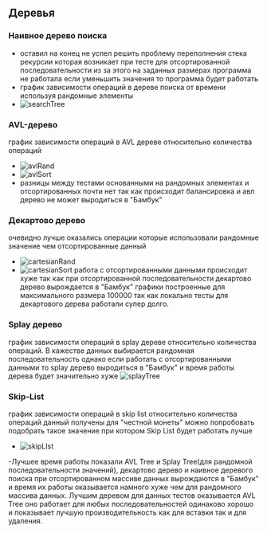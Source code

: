 ## Деревья

### Наивное дерево поиска
- оставил на конец не успел решить проблему переполнения стека рекурсии которая возникает при тесте для отсортированной последовательности
из за этого на заданных размерах программа не работала если уменьшить значения то программа будет работать
- график зависимости операций в дереве поиска от времени используя рандомные элементы
- ![searchTree](https://github.com/avarxx/Lab2024/assets/142540980/d20cfa3d-4fb6-421a-ba26-730932b52ba6)

### AVL-дерево
график зависимости операций в AVL дереве относительно количества операций 
- ![avlRand](https://github.com/avarxx/Lab2024/assets/142540980/996179e7-1a8b-4073-9ee3-26a4f7258f13)
- ![avlSort](https://github.com/avarxx/Lab2024/assets/142540980/e11f9a5b-e552-4be9-a604-c25112c0d654)
- разницы между тестами основанными на рандомных элементах и отсортированных почти нет так как происходит балансировка и авл дерево не может выродиться в "Бамбук" 

### Декартово дерево
очевидно лучше оказались операции которые использовали рандомные значение чем отсортированные данный 
- ![cartesianRand](https://github.com/avarxx/Lab2024/assets/142540980/e3cd5e93-63ac-4fdb-a8fb-90ae67c834b5)
- ![cartesianSort](https://github.com/avarxx/Lab2024/assets/142540980/718d8e90-ec2b-4106-b1b3-95e23425635a)
работа с отсортированными данными происходит хуже так как при отсортированной последовательности декартово дерево вырождается в "Бамбук" 
графики построенные для  максимального размера 100000 так как локально тесты для декартового дерева работали супер долго.

### Splay дерево
график зависимости операций в splay дереве относительно количества операций. В кажестве данных выбирается рандомная последовательность однако если работать с отсортированными данными то splay дерево выродиться в "Бамбук" и время работы дерева будет значительно хуже
![splayTree](https://github.com/avarxx/Lab2024/assets/142540980/7df043b2-0f16-4d32-8398-4bbba8905bb5)

### Skip-List
график зависимости операций в skip list относительно количества операций данный получены для "честной монеты" можно попробовать подобрать такое значение при котором Skip List будет работать лучше
- ![skipLIst](https://github.com/avarxx/Lab2024/assets/142540980/43e09d02-7506-4398-a50a-00906d5c17c9)


-Лучшее время работы показали AVL Tree и Splay Tree(для рандомной последовательности значений), декартово дерево и наивное деревого поиска при отсортированном массиве данных вырождаются в "Бамбук" и время их работы оказывается намного хуже чем для рандомного массива данных.
Лучшим деревом для данных тестов оказывается AVL Tree оно работает для любых последовательностей одинаково хорошо и показывает лучшую производительность как для вставки так и для удаления. 
